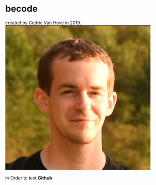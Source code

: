 # becode
created by Cedric Van Hove in 2019.
![image de Cedric Van Hove](https://github.com/cevaho/becode/blob/master/ced.jpeg?raw=true)

In Order to test **Github**
